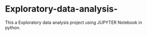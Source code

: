 # Exploratory-data-analysis-
This a Exploratory data analysis project using JUPYTER Notebook in python.
